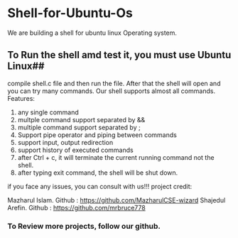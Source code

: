# Shell-for-Ubuntu-Os
We are building a shell for ubuntu linux Operating system.
## To Run the shell amd test it, you must use Ubuntu Linux##
compile shell.c file and then run the file.
After that the shell will open and you can try many commands.
Our shell supports almost all commands.
Features:
1. any single command
3. multple command support separated by &&
4. multiple command support separated by ;
5. Support pipe operator and piping between commands
6. support input, output redirection
7. support history of executed commands
8. after Ctrl + c, it will terminate the current running command not the shell.
9. after typing exit command, the shell will be shut down.

if you face any issues, you can consult with us!!!
project credit:


Mazharul Islam. Github : https://github.com/MazharulCSE-wizard
Shajedul Arefin. Github : https://github.com/mrbruce778



### To Review more projects, follow our github.
